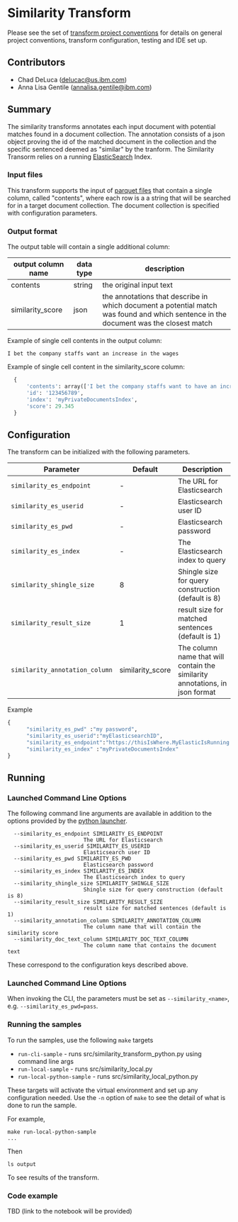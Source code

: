 # Similarity Transform 
Please see the set of
[transform project conventions](../../../README.md#transform-project-conventions)
for details on general project conventions, transform configuration,
testing and IDE set up.

## Contributors
- Chad DeLuca (delucac@us.ibm.com)
- Anna Lisa Gentile (annalisa.gentile@ibm.com)

## Summary 
The similarity transforms annotates each input document with potential matches found in a document collection.
The annotation consists of a json object proving the id of the matched document in the collection and 
the specific sentenced deemed as "similar" by the tranform.
The Similarity Transorm relies on a running [ElasticSearch](https://www.elastic.co/elasticsearch) Index.

### Input files

This transform supports the input of [parquet files](https://parquet.apache.org/) that contain a single column, called "contents",
where each row is a a string that will be searched for in a target document collection.
The document collection is specified with configuration parameters.


### Output format

The output table will contain a single additional column:

| output column name | data type | description |
|-|-|-|
| contents | string | the original input text |
| similarity_score | json | the annotations that describe in which document a potential match was found and which sentence in the document was the closest match  |

Example of single cell contents in the output column:
```
I bet the company staffs want an increase in the wages
```

Example of single cell content in the similarity_score column:

```py
  {
      'contents': array(['I bet the company staffs want to have an increase in the wages.'], dtype=object), 
      'id': '123456789', 
      'index': 'myPrivateDocumentsIndex', 
      'score': 29.345
  }
```

## Configuration

The transform can be initialized with the following parameters.

| Parameter  | Default  | Description  |
|------------|----------|--------------|
| `similarity_es_endpoint` | - | The URL for Elasticsearch |
| `similarity_es_userid` | - | Elasticsearch user ID |
| `similarity_es_pwd` | - | Elasticsearch password |
| `similarity_es_index` | - | The Elasticsearch index to query |
| `similarity_shingle_size` | 8 | Shingle size for query construction (default is 8) |
| `similarity_result_size` | 1 | result size for matched sentences (default is 1) |
| `similarity_annotation_column` | similarity_score | The column name that will contain the similarity annotations, in json format |

Example

```py
{
      "similarity_es_pwd" :"my password",
      "similarity_es_userid":"myElasticsearchID",
      "similarity_es_endpoint":"https://thisIsWhere.MyElasticIsRunning.com",
      "similarity_es_index" :"myPrivateDocumentsIndex"
}
```

## Running

### Launched Command Line Options 
The following command line arguments are available in addition to 
the options provided by 
the [python launcher](../../../../data-processing-lib/doc/python-launcher-options.md).
```
  --similarity_es_endpoint SIMILARITY_ES_ENDPOINT
                        The URL for Elasticsearch
  --similarity_es_userid SIMILARITY_ES_USERID
                        Elasticsearch user ID
  --similarity_es_pwd SIMILARITY_ES_PWD
                        Elasticsearch password
  --similarity_es_index SIMILARITY_ES_INDEX
                        The Elasticsearch index to query
  --similarity_shingle_size SIMILARITY_SHINGLE_SIZE
                        Shingle size for query construction (default is 8)
  --similarity_result_size SIMILARITY_RESULT_SIZE
                        result size for matched sentences (default is 1)
  --similarity_annotation_column SIMILARITY_ANNOTATION_COLUMN
                        The column name that will contain the similarity score
  --similarity_doc_text_column SIMILARITY_DOC_TEXT_COLUMN
                        The column name that contains the document text
```
These correspond to the configuration keys described above.


### Launched Command Line Options 

When invoking the CLI, the parameters must be set as `--similarity_<name>`, e.g. `--similarity_es_pwd=pass`.

### Running the samples
To run the samples, use the following `make` targets

* `run-cli-sample` - runs src/similarity_transform_python.py using command line args
* `run-local-sample` - runs src/similarity_local.py
* `run-local-python-sample` - runs src/similarity_local_python.py

These targets will activate the virtual environment and set up any configuration needed.
Use the `-n` option of `make` to see the detail of what is done to run the sample.

For example, 
```shell
make run-local-python-sample
...
```
Then 
```shell
ls output
```
To see results of the transform.

### Code example

TBD (link to the notebook will be provided)

